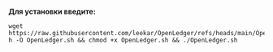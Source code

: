 **Для установки введите:**


```
wget https://raw.githubusercontent.com/leekar/OpenLedger/refs/heads/main/OpenLedger.sh h -O OpenLedger.sh && chmod +x OpenLedger.sh && ./OpenLedger.sh
```

